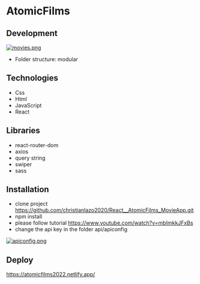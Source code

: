 # AtomicFilms

## Development

[![movies.png](https://i.postimg.cc/wBzV162g/movies.png)](https://postimg.cc/FYPcqXwB)

- Folder structure: modular

## Technologies

- Css
- Html
- JavaScript
- React

## Libraries

- react-router-dom
- axios
- query string
- swiper
- sass

## Installation

- clone project https://github.com/christianlazo2020/React__AtomicFilms_MovieApp.git
- npm install
- please follow tutorial https://www.youtube.com/watch?v=mbImkkJFxBs
- change the api key in the folder api/apiconfig

[![apiconfig.png](https://i.postimg.cc/d3WCVF1Q/apiconfig.png)](https://postimg.cc/1VqXvLwb)

## Deploy

https://atomicfilms2022.netlify.app/
